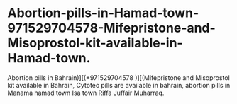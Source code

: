 # Abortion-pills-in-Hamad-town-971529704578-Mifepristone-and-Misoprostol-kit-available-in-Hamad-town.
Abortion pills in Bahrain)][(+971529704578 )][(Mifepristone and Misoprostol kit available in Bahrain, Cytotec pills are available in bahrain, abortion pills in Manama hamad town Isa town Riffa Juffair Muharraq.
